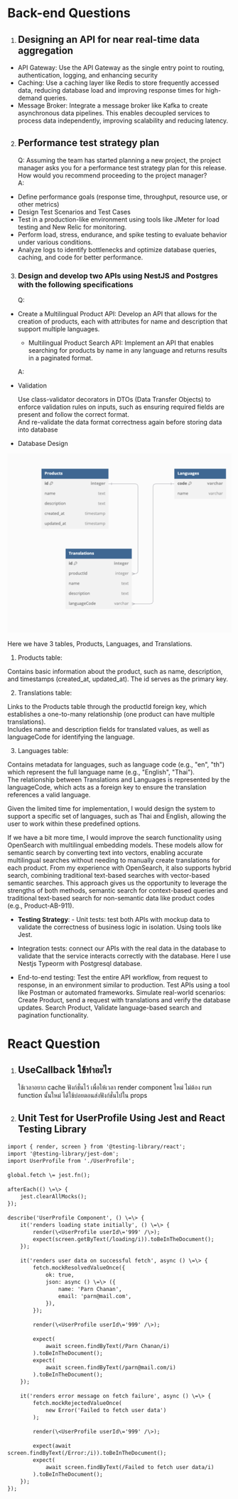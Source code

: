 # Back-end Questions

1. ## Designing an API for near real-time data aggregation

- API Gateway: Use the API Gateway as the single entry point to routing, authentication, logging, and enhancing security  
- Caching: Use a caching layer like Redis to store frequently accessed data, reducing database load and improving response times for high-demand queries.  
- Message Broker: Integrate a message broker like Kafka to create asynchronous data pipelines. This enables decoupled services to process data independently, improving scalability and reducing latency.

2. ## Performance test strategy plan

   Q:
   Assuming the team has started planning a new project, the project manager asks you for a performance test strategy plan for this release. How would you recommend proceeding to the project manager?  
   A:

- Define performance goals (response time, throughput, resource use, or other metrics)  
- Design Test Scenarios and  Test Cases  
- Test in a production-like environment using tools like JMeter for load testing and New Relic for monitoring.
- Perform load, stress, endurance, and spike testing to evaluate behavior under various conditions.
- Analyze logs to identify bottlenecks and optimize database queries, caching, and code for better performance.   

3. ### Design and develop two APIs using NestJS and Postgres with the following specifications 

   Q:        

- Create a Multilingual Product API: Develop an API that allows for the creation of products, each with attributes for name and description that support multiple languages.  
  - Multilingual Product Search API: Implement an API that enables searching for products by name in any language and returns results in a paginated format.
                        
   A:

- Validation        

   Use class-validator decorators in DTOs (Data Transfer Objects) to enforce validation rules on inputs, such as ensuring required fields are present and follow the correct format.  
  And re-validate the data format correctness again before storing data into database        

- Database Design

![](./DB-design.png)  
             
 Here we have 3 tables, Products, Languages, and Translations.

1. Products table:

Contains basic information about the product, such as name, description, and timestamps (created\_at, updated\_at). The id serves as the primary key.

2. Translations table:

Links to the Products table through the productId foreign key, which establishes a one-to-many relationship (one product can have multiple translations).  
Includes name and description fields for translated values, as well as languageCode for identifying the language.

3. Languages table:

Contains metadata for languages, such as language code (e.g., "en", "th") which represent the full language name (e.g., "English", "Thai").  
The relationship between Translations and Languages is represented by the languageCode, which acts as a foreign key to ensure the translation references a valid language.

Given the limited time for implementation, I would design the system to support a specific set of languages, such as Thai and English, allowing the user to work within these predefined options.

If we have a bit more time, I would improve the search functionality using OpenSearch with multilingual embedding models. These models allow for semantic search by converting text into vectors, enabling accurate multilingual searches without needing to manually create translations for each product. From my experience with OpenSearch, it also supports hybrid search, combining traditional text-based searches with vector-based semantic searches. This approach gives us the opportunity to leverage the strengths of both methods, semantic search for context-based queries and traditional text-based search for non-semantic data like product codes (e.g., Product-AB-911).

- **Testing Strategy**:
  \- Unit tests: test both APIs with mockup data to validate the correctness of business logic in isolation. Using tools like Jest.

- Integration tests: connect our APIs with the real data in the database to validate that the service interacts correctly with the database. Here I use Nestjs Typeorm with Postgresql database.  
- End-to-end testing: Test the entire API workflow, from request to response, in an environment similar to production. Test APIs using a tool like Postman or automated frameworks. Simulate real-world scenarios: Create Product, send a request with translations and verify the database updates. Search Product, Validate language-based search and pagination functionality.  
         
# React Question

1. ## UseCallback ใช้ทำอะไร

   ใช้เวลาอยาก cache ฟังก์ชั่นไว้ เพื่อให้เวลา render component ใหม่ ไม่ต้อง run function นั้นใหม่ ได้ใช้บ่อยตอนส่งฟังก์ชั่นไปใน props

2. ## Unit Test for UserProfile Using Jest and React Testing Library
```
import { render, screen } from '@testing-library/react';  
import '@testing-library/jest-dom';  
import UserProfile from './UserProfile';

global.fetch \= jest.fn();

afterEach(() \=\> {  
    jest.clearAllMocks();  
});

describe('UserProfile Component', () \=\> {  
    it('renders loading state initially', () \=\> {  
        render(\<UserProfile userId\='999' /\>);  
        expect(screen.getByText(/loading/i)).toBeInTheDocument();  
    });

    it('renders user data on successful fetch', async () \=\> {  
        fetch.mockResolvedValueOnce({  
            ok: true,  
            json: async () \=\> ({  
                name: 'Parn Chanan',  
                email: 'parn@mail.com',  
            }),  
        });

        render(\<UserProfile userId\='999' /\>);

        expect(  
            await screen.findByText(/Parn Chanan/i)  
        ).toBeInTheDocument();  
        expect(  
            await screen.findByText(/parn@mail.com/i)  
        ).toBeInTheDocument();  
    });

    it('renders error message on fetch failure', async () \=\> {  
        fetch.mockRejectedValueOnce(  
            new Error('Failed to fetch user data')  
        );

        render(\<UserProfile userId\='999' /\>);

        expect(await screen.findByText(/Error:/i)).toBeInTheDocument();  
        expect(  
            await screen.findByText(/Failed to fetch user data/i)  
        ).toBeInTheDocument();  
    });  
});
```


